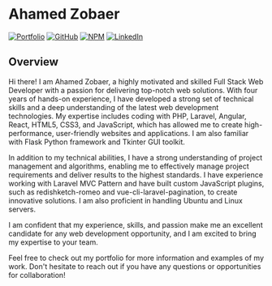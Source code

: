 # Ahamed Zobaer

[![Portfolio](https://img.shields.io/badge/Portfolio-ahmedzobayer.com-blue)](https://ahmedzobayer.com/)
[![GitHub](https://img.shields.io/badge/GitHub-shudhuiami-brightgreen)](https://github.com/shudhuiami)
[![NPM](https://img.shields.io/badge/NPM-shudhuiami-red)](https://www.npmjs.com/~shudhuiami)
[![LinkedIn](https://img.shields.io/badge/LinkedIn-Zobayer%20Me-blue)](https://www.linkedin.com/in/zobayer-me/)

## Overview

Hi there! I am Ahamed Zobaer, a highly motivated and skilled Full Stack Web Developer with a passion for delivering top-notch web solutions. With four years of hands-on experience, I have developed a strong set of technical skills and a deep understanding of the latest web development technologies. My expertise includes coding with PHP, Laravel, Angular, React, HTML5, CSS3, and JavaScript, which has allowed me to create high-performance, user-friendly websites and applications. I am also familiar with Flask Python framework and Tkinter GUI toolkit.

In addition to my technical abilities, I have a strong understanding of project management and algorithms, enabling me to effectively manage project requirements and deliver results to the highest standards. I have experience working with Laravel MVC Pattern and have built custom JavaScript plugins, such as redishketch-romeo and vue-cli-laravel-pagination, to create innovative solutions. I am also proficient in handling Ubuntu and Linux servers.

I am confident that my experience, skills, and passion make me an excellent candidate for any web development opportunity, and I am excited to bring my expertise to your team.

Feel free to check out my portfolio for more information and examples of my work. Don't hesitate to reach out if you have any questions or opportunities for collaboration!
